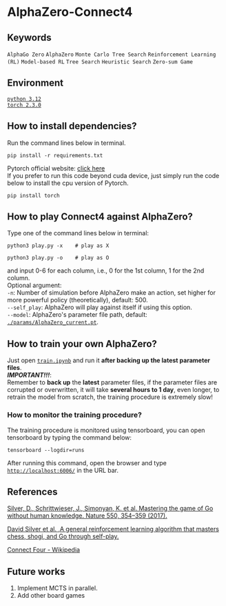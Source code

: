 # AlphaZero-Connect4  
## Keywords
`AlphaGo Zero` `AlphaZero` `Monte Carlo Tree Search` `Reinforcement Learning (RL)` `Model-based RL` `Tree Search` `Heuristic Search` `Zero-sum Game`  
## Environment
[`python 3.12`](https://www.python.org)  
[`torch 2.3.0`](https://pytorch.org)  

## How to install dependencies?
Run the command lines below in terminal.
``` shell
pip install -r requirements.txt
```
Pytorch official website: [click here](https://pytorch.org)  
If you prefer to run this code beyond cuda device, just simply run the code below to install the cpu version of Pytorch.
``` shell
pip install torch
```

## How to play Connect4 against AlphaZero?
Type one of the command lines below in terminal:  
``` shell
python3 play.py -x    # play as X
```
``` shell
python3 play.py -o    # play as O
```
and input 0-6 for each column, i.e., 0 for the 1st column, 1 for the 2nd column.  
Optional argument:  
`-n`: Number of simulation before AlphaZero make an action, set higher for more powerful policy (theoretically), default: 500.  
`--self_play`: AlphaZero will play against itself if using this option.  
`--model`: AlphaZero's parameter file path, default: [`./params/AlphaZero_current.pt`](./params/AlphaZero_current.pt).  
## How to train your own AlphaZero?
Just open [`train.ipynb`](./train.ipynb) and run it __after backing up the latest parameter files__.  
__*IMPORTANT!!!*__:  
Remember to __back up__ the __latest__ parameter files, if the parameter files are corrupted or overwritten, it will take __several hours to 1 day__, even longer, to retrain the model from scratch, the training procedure is extremely slow!  
### How to monitor the training procedure?
The training procedure is monitored using tensorboard, you can open tensorboard by typing the command below:
```shell
tensorboard --logdir=runs
```
After running this command, open the browser and type [```http://localhost:6006/```](http://localhost:6006/) in the URL bar.  
## References
[Silver, D., Schrittwieser, J., Simonyan, K. et al. Mastering the game of Go without human knowledge. Nature 550, 354–359 (2017).](https://doi.org/10.1038/nature24270)  

[David Silver et al. ,A general reinforcement learning algorithm that masters chess, shogi, and Go through self-play.](https://doi.org/10.1126/science.aar6404)  

[Connect Four - Wikipedia](https://en.wikipedia.org/wiki/Connect_Four)  


## Future works
1. Implement MCTS in parallel. 
2. Add other board games
